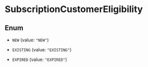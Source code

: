 

# SubscriptionCustomerEligibility

## Enum


* `NEW` (value: `"NEW"`)

* `EXISTING` (value: `"EXISTING"`)

* `EXPIRED` (value: `"EXPIRED"`)



